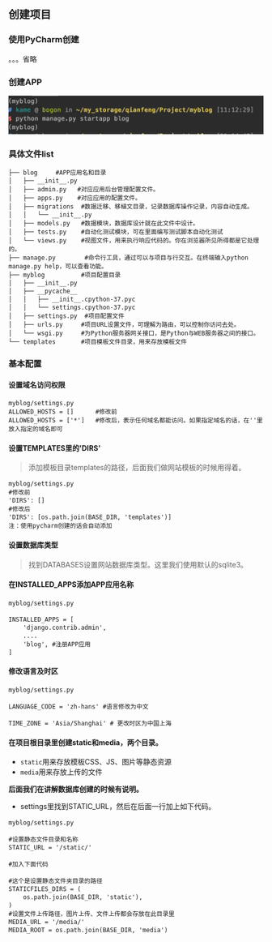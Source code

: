 ## 创建项目

### 使用PyCharm创建

。。。省略

### 创建APP

![blog](图片\blog.png)



### 具体文件list

```
├── blog     #APP应用名和目录
│   ├── __init__.py   
│   ├── admin.py   #对应应用后台管理配置文件。
│   ├── apps.py    #对应应用的配置文件。
│   ├── migrations  #数据迁移、移植文目录，记录数据库操作记录，内容自动生成。
│   │   └── __init__.py
│   ├── models.py   #数据模块，数据库设计就在此文件中设计。
│   ├── tests.py    #自动化测试模块，可在里面编写测试脚本自动化测试
│   └── views.py    #视图文件，用来执行响应代码的。你在浏览器所见所得都是它处理的。
├── manage.py        #命令行工具，通过可以与项目与行交互。在终端输入python manage.py help，可以查看功能。
├── myblog          #项目配置目录
│   ├── __init__.py
│   ├── __pycache__
│   │   ├── __init__.cpython-37.pyc
│   │   └── settings.cpython-37.pyc
│   ├── settings.py  #项目配置文件
│   ├── urls.py     #项目URL设置文件，可理解为路由，可以控制你访问去处。
│   └── wsgi.py     #为Python服务器网关接口，是Python与WEB服务器之间的接口。
└── templates       #项目模板文件目录，用来存放模板文件
```

### 基本配置

#### 设置域名访问权限

```
myblog/settings.py
ALLOWED_HOSTS = []      #修改前
ALLOWED_HOSTS = ['*']   #修改后，表示任何域名都能访问。如果指定域名的话，在''里放入指定的域名即可
```

#### 设置TEMPLATES里的'DIRS'

> 添加模板目录templates的路径，后面我们做网站模板的时候用得着。

```
myblog/settings.py
#修改前
'DIRS': []
#修改后
'DIRS': [os.path.join(BASE_DIR, 'templates')]
注：使用pycharm创建的话会自动添加
```

#### 设置数据库类型

> 找到DATABASES设置网站数据库类型。这里我们使用默认的sqlite3。

#### 在INSTALLED_APPS添加APP应用名称

```
myblog/settings.py

INSTALLED_APPS = [
    'django.contrib.admin',
    ....
    'blog', #注册APP应用
]
```

#### 修改语言及时区

```
myblog/settings.py

LANGUAGE_CODE = 'zh-hans' #语言修改为中文

TIME_ZONE = 'Asia/Shanghai' # 更改时区为中国上海
```

#### 在项目根目录里创建static和media，两个目录。

- `static`用来存放模板CSS、JS、图片等静态资源
- `media`用来存放上传的文件

**后面我们在讲解数据库创建的时候有说明。**

- settings里找到STATIC_URL，然后在后面一行加上如下代码。

```
myblog/settings.py

#设置静态文件目录和名称
STATIC_URL = '/static/'

#加入下面代码

#这个是设置静态文件夹目录的路径
STATICFILES_DIRS = (
    os.path.join(BASE_DIR, 'static'),
)
#设置文件上传路径，图片上传、文件上传都会存放在此目录里
MEDIA_URL = '/media/'
MEDIA_ROOT = os.path.join(BASE_DIR, 'media')
```